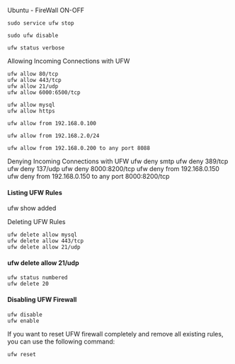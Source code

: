 Ubuntu - FireWall ON-OFF

```
sudo service ufw stop
```
```
sudo ufw disable
```
```
ufw status verbose
```

Allowing Incoming Connections with UFW
```
ufw allow 80/tcp
ufw allow 443/tcp
ufw allow 21/udp
ufw allow 6000:6500/tcp
```
```
ufw allow mysql
ufw allow https
```
```
ufw allow from 192.168.0.100
```
```
ufw allow from 192.168.2.0/24
```
```
ufw allow from 192.168.0.200 to any port 8088
```
Denying Incoming Connections with UFW
ufw deny smtp
ufw deny 389/tcp
ufw deny 137/udp
ufw deny 8000:8200/tcp
ufw deny from 192.168.0.150
ufw deny from 192.168.0.150 to any port 8000:8200/tcp

#### Listing UFW Rules
ufw show added

Deleting UFW Rules
```
ufw delete allow mysql
ufw delete allow 443/tcp
ufw delete allow 21/udp
```
#### ufw delete allow 21/udp
```
ufw status numbered
ufw delete 20
```
#### Disabling UFW Firewall
```
ufw disable
ufw enable
```
If you want to reset UFW firewall completely and remove all existing rules, you can use the following command:
```
ufw reset
```

